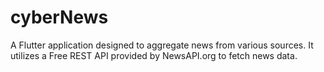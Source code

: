 # cyberNews
A Flutter application designed to aggregate news from various sources. It utilizes a Free REST API provided by NewsAPI.org to fetch news data.

